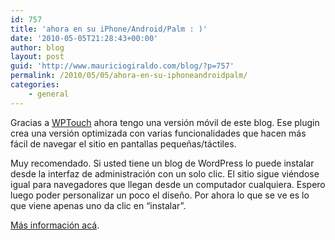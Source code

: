 ```yaml
---
id: 757
title: 'ahora en su iPhone/Android/Palm : )'
date: '2010-05-05T21:28:43+00:00'
author: blog
layout: post
guid: 'http://www.mauriciogiraldo.com/blog/?p=757'
permalink: /2010/05/05/ahora-en-su-iphoneandroidpalm/
categories:
    - general
---
```


Gracias a [WPTouch](http://www.bravenewcode.com/products/wptouch/) ahora tengo una versión móvil de este blog. Ese plugin crea una versión optimizada con varias funcionalidades que hacen más fácil de navegar el sitio en pantallas pequeñas/táctiles.

Muy recomendado. Si usted tiene un blog de WordPress lo puede instalar desde la interfaz de administración con un solo clic. El sitio sigue viéndose igual para navegadores que llegan desde un computador cualquiera. Espero luego poder personalizar un poco el diseño. Por ahora lo que se ve es lo que viene apenas uno da clic en “instalar”.

[Más información acá](http://www.bravenewcode.com/products/wptouch/).